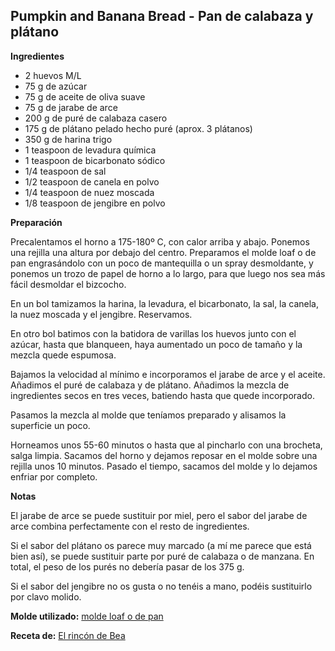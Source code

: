 ## Pumpkin and Banana Bread - Pan de calabaza y plátano

**Ingredientes**

- 2 huevos M/L
- 75 g de azúcar
- 75 g de aceite de oliva suave
- 75 g de jarabe de arce
- 200 g de puré de calabaza casero
- 175 g de plátano pelado hecho puré (aprox. 3 plátanos)
- 350 g de harina trigo
- 1 teaspoon de levadura química
- 1 teaspoon de bicarbonato sódico
- 1/4 teaspoon de sal
- 1/2 teaspoon de canela en polvo
- 1/4 teaspoon de nuez moscada
- 1/8 teaspoon de jengibre en polvo

**Preparación**

Precalentamos el horno a 175-180º C, con calor arriba y abajo. Ponemos una rejilla una altura por debajo del centro. Preparamos el molde loaf o de pan engrasándolo con un poco de mantequilla o un spray desmoldante, y ponemos un trozo de papel de horno a lo largo, para que luego nos sea más fácil desmoldar el bizcocho.

En un bol tamizamos la harina, la levadura, el bicarbonato, la sal, la canela, la nuez moscada y el jengibre. Reservamos.

En otro bol batimos con la batidora de varillas los huevos junto con el azúcar, hasta que blanqueen, haya aumentado un poco de tamaño y la mezcla quede espumosa.

Bajamos la velocidad al mínimo e incorporamos el jarabe de arce y el aceite. Añadimos el puré de calabaza y de plátano. Añadimos la mezcla de ingredientes secos en tres veces, batiendo hasta que quede incorporado.

Pasamos la mezcla al molde que teníamos preparado y alisamos la superficie un poco.

Horneamos unos 55-60 minutos o hasta que al pincharlo con una brocheta, salga limpia. Sacamos del horno y dejamos reposar en el molde sobre una rejilla unos 10 minutos. Pasado el tiempo, sacamos del molde y lo dejamos enfriar por completo.

**Notas**

El jarabe de arce se puede sustituir por miel, pero el sabor del jarabe de arce combina perfectamente con el resto de ingredientes.

Si el sabor del plátano os parece muy marcado (a mí me parece que está bien así), se puede sustituir parte por puré de calabaza o de manzana. En total, el peso de los purés no debería pasar de los 375 g.

Si el sabor del jengibre no os gusta o no tenéis a mano, podéis sustituirlo por clavo molido.

**Molde utilizado:** [molde loaf o de pan](../../moldes-y-utensilios.md)

**Receta de:** [El rincón de Bea](http://www.elrincondebea.com/2015/09/pumpkin-banana-bread.html)